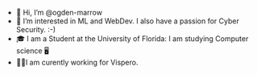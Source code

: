- 👋 Hi, I’m @ogden-marrow
- 👀 I’m interested in ML and WebDev. I also have a passion for Cyber Security. :-)
- 🎓 I am a Student at the University of Florida: I am studying Computer science 🖥
- 👨‍💻I am curently working for Vispero.
<!---
ogden-marrow/ogden-marrow is a ✨ special ✨ repository because its `README.md` (this file) appears on your GitHub profile.
You can click the Preview link to take a look at your changes.
--->
